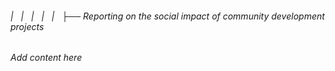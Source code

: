 ###### |   |   |   |   |   ├── Reporting on the social impact of community development projects

*Add content here*